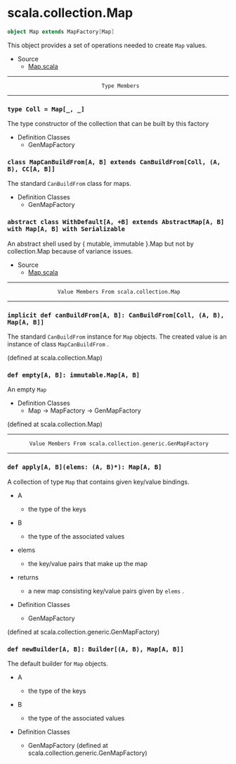 
#                             scala.collection.Map                             #

```scala
object Map extends MapFactory[Map]
```

This object provides a set of operations needed to create `Map` values.

* Source
  * [Map.scala](https://github.com/scala/scala/tree/6d09a1ba5f/src/library/scala/collection/Map.scala#L1)


--------------------------------------------------------------------------------
                                  Type Members
--------------------------------------------------------------------------------


### `type Coll = Map[_, _]`                                                  ###

The type constructor of the collection that can be built by this factory

* Definition Classes
  * GenMapFactory


### `class MapCanBuildFrom[A, B] extends CanBuildFrom[Coll, (A, B), CC[A, B]]` ###

The standard `CanBuildFrom` class for maps.

* Definition Classes
  * GenMapFactory


### `abstract class WithDefault[A, +B] extends AbstractMap[A, B] with Map[A, B] with Serializable` ###

An abstract shell used by { mutable, immutable }.Map but not by collection.Map
because of variance issues.

* Source
  * [Map.scala](https://github.com/scala/scala/tree/6d09a1ba5f/src/library/scala/collection/Map.scala#L1)


--------------------------------------------------------------------------------
                    Value Members From scala.collection.Map
--------------------------------------------------------------------------------


### `implicit def canBuildFrom[A, B]: CanBuildFrom[Coll, (A, B), Map[A, B]]` ###

The standard `CanBuildFrom` instance for `Map` objects. The created value is an
instance of class `MapCanBuildFrom` .

(defined at scala.collection.Map)


### `def empty[A, B]: immutable.Map[A, B]`                                   ###

An empty `Map`

* Definition Classes
  * Map → MapFactory → GenMapFactory

(defined at scala.collection.Map)


--------------------------------------------------------------------------------
           Value Members From scala.collection.generic.GenMapFactory
--------------------------------------------------------------------------------


### `def apply[A, B](elems: (A, B)*): Map[A, B]`                             ###

A collection of type `Map` that contains given key/value bindings.

* A
  * the type of the keys
* B
  * the type of the associated values
* elems
  * the key/value pairs that make up the map
* returns
  * a new map consisting key/value pairs given by `elems` .

* Definition Classes
  * GenMapFactory

(defined at scala.collection.generic.GenMapFactory)


### `def newBuilder[A, B]: Builder[(A, B), Map[A, B]]`                       ###

The default builder for `Map` objects.

* A
  * the type of the keys
* B
  * the type of the associated values

* Definition Classes
  * GenMapFactory
(defined at scala.collection.generic.GenMapFactory)
